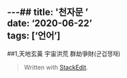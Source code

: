 
---## title: '천자문 ’  
date: ‘2020-06-22’  
tags: [‘언어’]
---
##1,天地玄黃 宇宙洪荒 群劫爭財(군겁쟁재)





> Written with [StackEdit](https://stackedit.io/).
<!--stackedit_data:
eyJoaXN0b3J5IjpbMTY0MjQxMzE2MF19
-->
